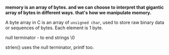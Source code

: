 
**memory is an array of bytes. and we can choose to interpret that gigantic array of bytes in different ways. that's how we manipulate memory.** 


A byte array in C is an array of `unsigned char`, used to store raw binary data or sequences of bytes. Each element is 1 byte. 


null terminator - to end strings \0

strlen() uses the null terminator, printf too. 